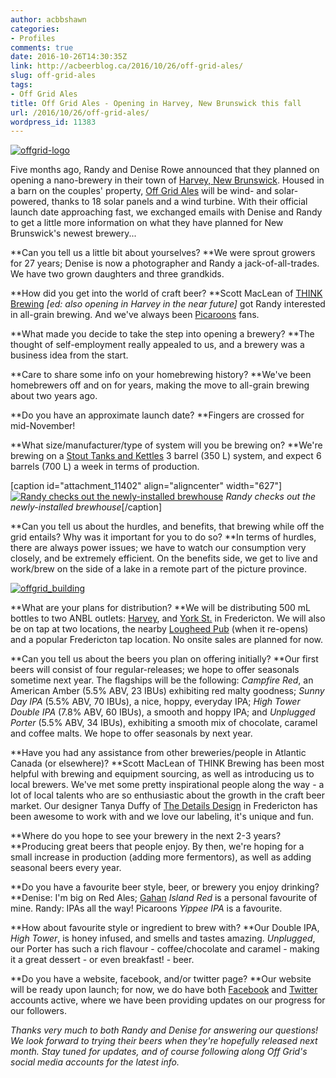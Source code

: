 ```yaml
---
author: acbbshawn
categories:
- Profiles
comments: true
date: 2016-10-26T14:30:35Z
link: http://acbeerblog.ca/2016/10/26/off-grid-ales/
slug: off-grid-ales
tags:
- Off Grid Ales
title: Off Grid Ales - Opening in Harvey, New Brunswick this fall
url: /2016/10/26/off-grid-ales/
wordpress_id: 11383
---
```


[![offgrid-logo](http://acbeerblog.ca/wp-content/uploads/2017/10/offgrid-logo.jpg)](http://acbeerblog.ca/wp-content/uploads/2017/10/offgrid-logo.jpg)




Five months ago, Randy and Denise Rowe announced that they planned on opening a nano-brewery in their town of [Harvey, New Brunswick](https://goo.gl/maps/naxVJSQcsgB2). Housed in a barn on the couples' property, [Off Grid Ales](https://www.facebook.com/offgridales/) will be wind- and solar-powered, thanks to 18 solar panels and a wind turbine. With their official launch date approaching fast, we exchanged emails with Denise and Randy to get a little more information on what they have planned for New Brunswick's newest brewery...


**Can you tell us a little bit about yourselves?
**We were sprout growers for 27 years; Denise is now a photographer and Randy a jack-of-all-trades. We have two grown daughters and three grandkids.

**How did you get into the world of craft beer?
**Scott MacLean of [THINK Brewing](https://www.facebook.com/thinkbrewing) _[ed: also opening in Harvey in the near future]_ got Randy interested in all-grain brewing. And we've always been [Picaroons](https://www.facebook.com/picaroons) fans.

**What made you decide to take the step into opening a brewery?
**The thought of self-employment really appealed to us, and a brewery was a business idea from the start.

**Care to share some info on your homebrewing history?
**We've been homebrewers off and on for years, making the move to all-grain brewing about two years ago.

**Do you have an approximate launch date?
**Fingers are crossed for mid-November!

**What size/manufacturer/type of system will you be brewing on?
**We're brewing on a [Stout Tanks and Kettles](http://conical-fermenter.com/) 3 barrel (350 L) system, and expect 6 barrels (700 L) a week in terms of production.







[caption id="attachment_11402" align="aligncenter" width="627"][![Randy checks out the newly-installed brewhouse](http://acbeerblog.ca/wp-content/uploads/2017/10/offgrid_fermentors-1024x1024.jpg)](http://acbeerblog.ca/wp-content/uploads/2017/10/offgrid_fermentors.jpg) _Randy checks out the newly-installed brewhouse_[/caption]















**Can you tell us about the hurdles, and benefits, that brewing while off the grid entails? Why was it important for you to do so?
**In terms of hurdles, there are always power issues; we have to watch our consumption very closely, and be extremely efficient. On the benefits side, we get to live and work/brew on the side of a lake in a remote part of the picture province.
















[![offgrid_building](http://acbeerblog.ca/wp-content/uploads/2017/10/offgrid_building-683x1024.jpg)](http://acbeerblog.ca/wp-content/uploads/2017/10/offgrid_building.jpg)





**What are your plans for distribution?
**We will be distributing 500 mL bottles to two ANBL outlets: [Harvey](http://www.nbliquor.com/Home/Stores?StoreSearch=E6K1K3), and [York St.](http://www.nbliquor.com/Home/Stores?StoreSearch=york) in Fredericton. We will also be on tap at two locations, the nearby [Lougheed Pub](https://www.facebook.com/LougheedPub/) (when it re-opens) and a popular Fredericton tap location. No onsite sales are planned for now.

**Can you tell us about the beers you plan on offering initially?
**Our first beers will consist of four regular-releases; we hope to offer seasonals sometime next year. The flagships will be the following: _Campfire Red_, an American Amber (5.5% ABV, 23 IBUs) exhibiting red malty goodness; _Sunny Day IPA_ (5.5% ABV, 70 IBUs), a nice, hoppy, everyday IPA; _High Tower Double IPA_ (7.8% ABV, 60 IBUs), a smooth and hoppy IPA; and _Unplugged Porter_ (5.5% ABV, 34 IBUs), exhibiting a smooth mix of chocolate, caramel and coffee malts.  We hope to offer seasonals by next year.

**Have you had any assistance from other breweries/people in Atlantic Canada (or elsewhere)?
**Scott MacLean of THINK Brewing has been most helpful with brewing and equipment sourcing, as well as introducing us to local brewers.  We've met some pretty inspirational people along the way - a lot of local talents who are so enthusiastic about the growth in the craft beer market. Our designer Tanya Duffy of [The Details Design](http://www.thedetailsdesign.com/) in Fredericton has been awesome to work with and we love our labeling, it's unique and fun.

**Where do you hope to see your brewery in the next 2-3 years?
**Producing great beers that people enjoy. By then, we're hoping for a small increase in production (adding more fermentors), as well as adding seasonal beers every year.

**Do you have a favourite beer style, beer, or brewery you enjoy drinking?
**Denise: I'm big on Red Ales; [Gahan](http://charlottetown.gahan.ca/) _Island Red_ is a personal favourite of mine.
Randy: IPAs all the way! Picaroons _Yippee IPA_ is a favourite.

**How about favourite style or ingredient to brew with?
**Our Double IPA, _High Tower_, is honey infused, and smells and tastes amazing.  _Unplugged_, our Porter has such a rich flavour - coffee/chocolate and caramel - making it a great dessert - or even breakfast! - beer.

**Do you have a website, facebook, and/or twitter page?
**Our website will be ready upon launch; for now, we do have both [Facebook](https://www.facebook.com/offgridales/) and [Twitter](https://twitter.com/OffGridAles) accounts active, where we have been providing updates on our progress for our followers.

_Thanks very much to both Randy and Denise for answering our questions! We look forward to trying their beers when they're hopefully released next month. Stay tuned for updates, and of course following along Off Grid's social media accounts for the latest info._


